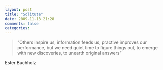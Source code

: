 ```yaml
---
layout: post
title: "Solitute"
date: 2009-11-13 21:28
comments: false
categories: 
---
```

> “Others inspire us, information feeds us, practive improves our performance, but we need quiet time to figure things out, to emerge with new discoveries, to unearth original answers”

Ester Buchholz
